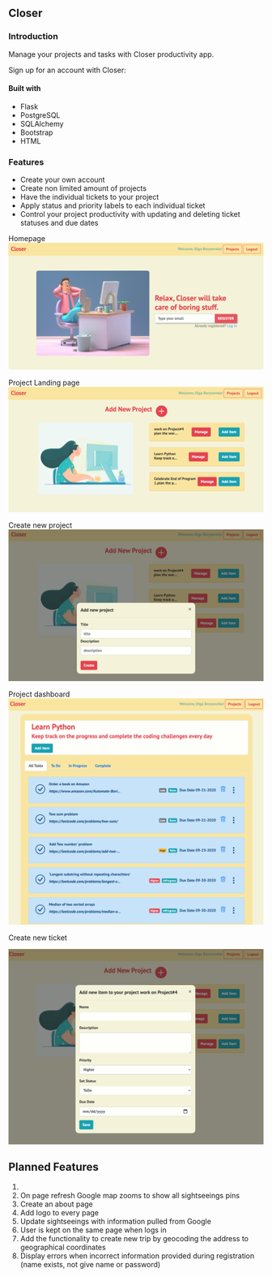 
## Closer

### Introduction
Manage your projects and tasks with Closer productivity app. 

Sign up for an account with Closer: <URL>

#### Built with    
* Flask 
* PostgreSQL 
* SQLAlchemy
* Bootstrap 
* HTML 

### Features 
- Create your own account
- Create non limited amount of projects 
- Have the individual tickets to your project 
- Apply status and priority labels to each individual ticket 
- Control your project productivity with updating and deleting ticket statuses and due dates 
 

 Homepage 
![Homepage](/images/Closer_Homepage.png?raw=true "Homepage") 

 Project Landing page
![project_Landing_page](images/Closer_project_landing_page.png?raw=true "project_Landing_page")  

 Create new project
![create_new_project](/images/Closer_add_new_project.png?raw=true "create_new_project") 

 Project dashboard
![Closer_project_dashboard](/images/Closer_project_dashboard.png?raw=true "Closer_project_dashboard") 

 Create new ticket 

![Closer_add_new_ticket](/images/Closer_add_new_ticket.png?raw=true "Closer_add_new_ticket") 


## Planned Features

1.
2. On page refresh Google map zooms to show all sightseeings pins 
3. Create an about page 
4. Add logo to every page 
5. Update sightseeings with information pulled from Google 
6. User is kept on the same page when logs in 
7. Add the functionality to create new trip by geocoding the address to geographical coordinates 
8. Display errors when incorrect information provided during registration (name exists, not give name or password)

